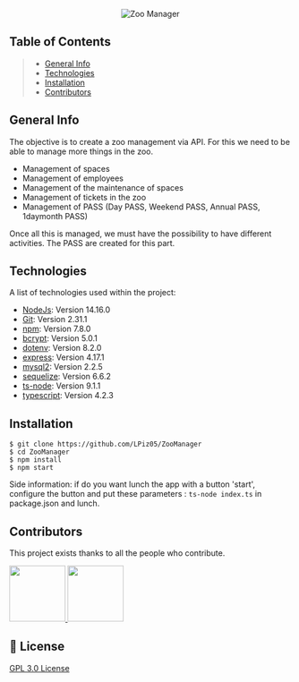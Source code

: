 [comment]: <> (![Zoo Manager]&#40;https://i.ibb.co/rtxbGps/coollogo-com-1544035.png&#41;)
<p style="text-align:center">
    <img src="https://i.ibb.co/rtxbGps/coollogo-com-1544035.png" alt="Zoo Manager" />
</p>

[comment]: <> ([![GPLv3 License][license-src]][license-href])

## Table of Contents
[comment]: <> (***)

> * [General Info](#general-info)
> * [Technologies](#technologies)
> * [Installation](#installation)
> * [Contributors](#contributors)

[comment]: <> (> * [Collaboration]&#40;#collaboration&#41;)

[comment]: <> (> * [FAQs]&#40;#faqs&#41;)


## General Info
[comment]: <> (***)

The objective is to create a zoo management via API.
For this we need to be able to manage more things in the zoo.
* Management of spaces
* Management of employees
* Management of the maintenance of spaces
* Management of tickets in the zoo
* Management of PASS (Day PASS, Weekend PASS, Annual PASS, 1daymonth PASS)

Once all this is managed, we must have the possibility to have different activities.
The PASS are created for this part.

## Technologies
[comment]: <> (***)

A list of technologies used within the project:
* [NodeJs](https://nodejs.org/en/download/): Version 14.16.0
* [Git](https://git-scm.com/downloads): Version 2.31.1
* [npm](https://www.npmjs.com/): Version 7.8.0
* [bcrypt](https://www.npmjs.com/package/bcrypt): Version 5.0.1
* [dotenv](https://www.npmjs.com/package/dotenv): Version 8.2.0
* [express](https://www.npmjs.com/package/express): Version 4.17.1
* [mysql2](https://www.npmjs.com/package/mysql2): Version 2.2.5
* [sequelize](https://www.npmjs.com/package/sequelize): Version 6.6.2
* [ts-node](https://www.npmjs.com/package/ts-node): Version 9.1.1
* [typescript](https://www.npmjs.com/package/typescript): Version 4.2.3

## Installation
[comment]: <> (***)
```
$ git clone https://github.com/LPiz05/ZooManager
$ cd ZooManager
$ npm install
$ npm start
```
Side information: if do you want lunch the app with a button 'start', configure the button and put these parameters : ```ts-node index.ts``` in package.json and lunch.

[comment]: <> (## Collaboration)

[comment]: <> (***)

[comment]: <> (Give instructions on how to collaborate with your project.)

[comment]: <> (> Maybe you want to write a quote in this part.)

[comment]: <> (> It should go over several rows?)

[comment]: <> (> This is how you do it.)

[comment]: <> (## FAQs)

[comment]: <> (***)

[comment]: <> (A list of frequently asked questions)

## Contributors

This project exists thanks to all the people who contribute.

<a href="https://github.com/LPiz05/ZooManager/graphs/contributors">
    <img src="https://zupimages.net/up/21/15/yc46.png" alt="" width="100" />
</a>
<a href="https://github.com/LPiz05/ZooManager/graphs/contributors">
    <img src="https://zupimages.net/up/21/15/r9o2.png" alt="" width="100" />
</a>

[comment]: <> ([![]&#40;https://github.com/remarkablemark.png?size=100&#41;]&#40;https://github.com/LPiz05/ZooManager/graphs/contributors&#41;)

## 📑 License
[comment]: <> (***)

[GPL 3.0 License](https://www.gnu.org/licenses/gpl-3.0.html)

<!-- Badges -->
[license-src]: https://img.shields.io/badge/License-GPL%20v3-yellow.svg
[license-href]: https://www.gnu.org/licenses/gpl-3.0.html

